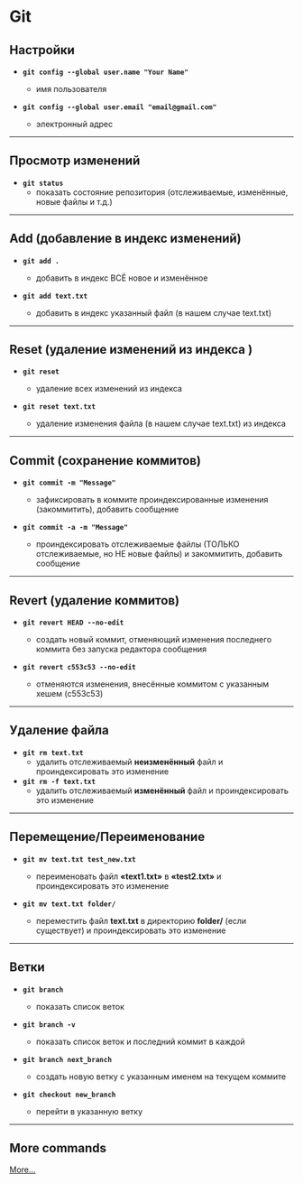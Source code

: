 # Git

## Настройки

- **`git config --global user.name "Your Name"`**
    - имя пользователя

- **`git config --global user.email "email@gmail.com"`**
    - электронный адрес

---

## Просмотр изменений

- **`git status`**
    - показать состояние репозитория (отслеживаемые, изменённые, новые файлы и т.д.)

---

## Add (добавление в индекс изменений)

- **`git add .`**
    - добавить в индекс ВСЁ новое и изменённое

- **`git add text.txt`**
    - добавить в индекс указанный файл (в нашем случае text.txt)

---

## Reset (удаление изменений из индекса )

- **`git reset`**
    - удаление всех изменений из индекса

- **`git reset text.txt`**
    - удаление изменения файла (в нашем случае text.txt) из индекса

---

## Commit (сохранение коммитов)

- **`git commit -m "Message"`**
    - зафиксировать в коммите проиндексированные изменения (закоммитить), добавить сообщение

- **`git commit -a -m "Message"`**
    - проиндексировать отслеживаемые файлы (ТОЛЬКО отслеживаемые, но НЕ новые файлы) и закоммитить, добавить сообщение

---

## Revert (удаление коммитов)

- **`git revert HEAD --no-edit`**
    - создать новый коммит, отменяющий изменения последнего коммита без запуска редактора сообщения

- **`git revert c553c53 --no-edit`**
    - отменяются изменения, внесённые коммитом с указанным хешем (c553c53)

---

## Удаление файла

- **`git rm text.txt`**
    - удалить отслеживаемый **неизменённый** файл и проиндексировать это изменение
- **`git rm -f text.txt`**
    - удалить отслеживаемый **изменённый** файл и проиндексировать это изменение

---

## Перемещение/Переименование

- **`git mv text.txt test_new.txt`**
    - переименовать файл **«text1.txt»** в **«test2.txt»** и проиндексировать это изменение

- **`git mv text.txt folder/`**
    - переместить файл **text.txt** в директорию **folder/** (если существует) и проиндексировать это изменение

---

## Ветки

- **`git branch`**
    - показать список веток

- **`git branch -v`**
    - показать список веток и последний коммит в каждой

- **`git branch next_branch`**
    - создать новую ветку с указанным именем на текущем коммите

- **`git checkout new_branch`**
    - перейти в указанную ветку

---

## More commands

[More...](https://github.com/nicothin/web-development/tree/master/git)
